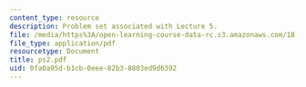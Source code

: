 ```yaml
---
content_type: resource
description: Problem set associated with Lecture 5.
file: /media/https%3A/open-learning-course-data-rc.s3.amazonaws.com/18-725-algebraic-geometry-fall-2003/0fa0a95db1cb0eee82b38803ed9d6392_ps2.pdf
file_type: application/pdf
resourcetype: Document
title: ps2.pdf
uid: 0fa0a95d-b1cb-0eee-82b3-8803ed9d6392
---
```

